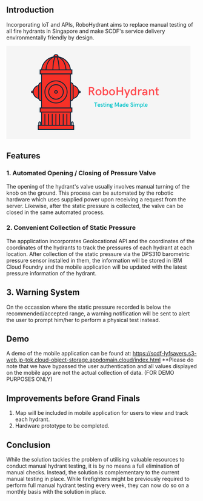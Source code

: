 ## Introduction

Incorporating IoT and APIs, RoboHydrant aims to replace manual testing of all fire hydrants in Singapore and make SCDF's service delivery environmentally friendly by design.

![logo](/assets/logo_small.png)

## Features
### 1. Automated Opening / Closing of Pressure Valve

The opening of the hydrant's valve usually involves manual turning of the knob on the ground. This process can be automated by the robotic hardware which uses supplied power upon receiving a request from the server. Likewise, after the static pressure is collected, the valve can be closed in the same automated process.

### 2. Convenient Collection of Static Pressure

The appplication incorporates Geolocational API and the coordinates of the coordinates of the hydrants to track the pressures of each hydrant at each location. After collection of the static pressure via the DPS310 barometric pressure sensor installed in them, the information will be stored in IBM Cloud Foundry and the mobile application will be updated with the latest pressure information of the hydrant. 

## 3. Warning System

On the occassion where the static pressure recorded is below the recommended/accepted range, a warning notification will be sent to alert the user to prompt him/her to perform a physical test instead.

## Demo

A demo of the mobile application can be found at: https://scdf-lyfsavers.s3-web.jp-tok.cloud-object-storage.appdomain.cloud/index.html
**Please do note that we have bypassed the user authentication and all values displayed on the mobile app are not the actual collection of data. (FOR DEMO PURPOSES ONLY)

## Improvements before Grand Finals

1. Map will be included in mobile application for users to view and track each hydrant.
2. Hardware prototype to be completed.

## Conclusion

While the solution tackles the problem of utilising valuable resources to conduct manual hydrant testing, it is by no means a full elimination of manual checks. Instead, the solution is complementary to the current manual testing in place. While firefighters might be previously required to perform full manual hydrant testing every week, they can now do so on a monthly basis with the solution in place.
